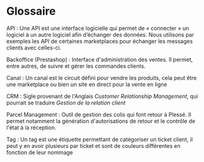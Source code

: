 # Glossaire

API
:   Une API est une interface logicielle qui permet de « connecter » un logiciel à un autre logiciel afin d’échanger des données. Nous utilisons par exemples les API de certaines marketplaces pour échanger les messages clients avec celles-ci.

Backoffice (Prestashop)
:   Interface d'administration des ventes. Il permet, entre autres, de suivre et gérer les commandes clients.

Canal
:   Un canal est le circuit défini pour vendre les produits, cela peut être une marketplace ou bien un site en direct pour la vente en ligne

CRM
:   Sigle provenant de l'Anglais _Customer Relationship Management_, qui pourrait se traduire _Gestion de la relation client_

Parcel Management
:   Outil de gestion des colis qui font retour à Plessé. Il permet notamment la génération d'autorisations de retour et le contrôle de l'état à la réception.

Tag
:   Un tag est une étiquette permettant de catégoriser un ticket client, il peut y en avoir plusieurs par ticket et sont de couleurs différentes en fonction de leur nommage

